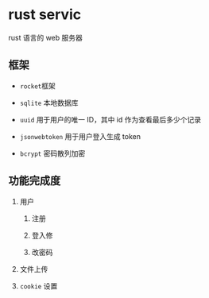 # rust servic

rust 语言的 web 服务器

## 框架

- `rocket`框架

- `sqlite`
  本地数据库

- `uuid`
  用于用户的唯一 ID，其中 id 作为查看最后多少个记录

- `jsonwebtoken`
  用于用户登入生成 token

- `bcrypt`
  密码散列加密

## 功能完成度

1. 用户

   1. 注册

   2. 登入修

   3. 改密码

2. 文件上传

3. `cookie` 设置

